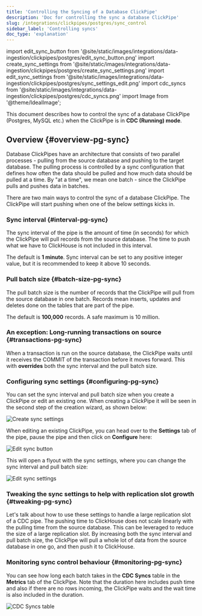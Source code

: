 ```yaml
---
title: 'Controlling the Syncing of a Database ClickPipe'
description: 'Doc for controlling the sync a database ClickPipe'
slug: /integrations/clickpipes/postgres/sync_control
sidebar_label: 'Controlling syncs'
doc_type: 'explanation'
---
```


import edit_sync_button from '@site/static/images/integrations/data-ingestion/clickpipes/postgres/edit_sync_button.png'
import create_sync_settings from '@site/static/images/integrations/data-ingestion/clickpipes/postgres/create_sync_settings.png'
import edit_sync_settings from '@site/static/images/integrations/data-ingestion/clickpipes/postgres/sync_settings_edit.png'
import cdc_syncs from '@site/static/images/integrations/data-ingestion/clickpipes/postgres/cdc_syncs.png'
import Image from '@theme/IdealImage';

This document describes how to control the sync of a database ClickPipe (Postgres, MySQL etc.) when the ClickPipe is in **CDC (Running) mode**.

## Overview {#overview-pg-sync}

Database ClickPipes have an architecture that consists of two parallel processes - pulling from the source database and pushing to the target database. The pulling process is controlled by a sync configuration that defines how often the data should be pulled and how much data should be pulled at a time. By "at a time", we mean one batch - since the ClickPipe pulls and pushes data in batches.

There are two main ways to control the sync of a database ClickPipe. The ClickPipe will start pushing when one of the below settings kicks in.

### Sync interval {#interval-pg-sync}

The sync interval of the pipe is the amount of time (in seconds) for which the ClickPipe will pull records from the source database. The time to push what we have to ClickHouse is not included in this interval.

The default is **1 minute**.
Sync interval can be set to any positive integer value, but it is recommended to keep it above 10 seconds.

### Pull batch size {#batch-size-pg-sync}

The pull batch size is the number of records that the ClickPipe will pull from the source database in one batch. Records mean inserts, updates and deletes done on the tables that are part of the pipe.

The default is **100,000** records.
A safe maximum is 10 million.

### An exception: Long-running transactions on source {#transactions-pg-sync}

When a transaction is run on the source database, the ClickPipe waits until it receives the COMMIT of the transaction before it moves forward. This with **overrides** both the sync interval and the pull batch size.

### Configuring sync settings {#configuring-pg-sync}

You can set the sync interval and pull batch size when you create a ClickPipe or edit an existing one.
When creating a ClickPipe it will be seen in the second step of the creation wizard, as shown below:

<Image img={create_sync_settings} alt="Create sync settings" size="md"/>

When editing an existing ClickPipe, you can head over to the **Settings** tab of the pipe, pause the pipe and then click on **Configure** here:

<Image img={edit_sync_button} alt="Edit sync button" size="md"/>

This will open a flyout with the sync settings, where you can change the sync interval and pull batch size:

<Image img={edit_sync_settings} alt="Edit sync settings" size="md"/>

### Tweaking the sync settings to help with replication slot growth {#tweaking-pg-sync}

Let's talk about how to use these settings to handle a large replication slot of a CDC pipe.
The pushing time to ClickHouse does not scale linearly with the pulling time from the source database. This can be leveraged to reduce the size of a large replication slot.
By increasing both the sync interval and pull batch size, the ClickPipe will pull a whole lot of data from the source database in one go, and then push it to ClickHouse.

### Monitoring sync control behaviour {#monitoring-pg-sync}
You can see how long each batch takes in the **CDC Syncs** table in the **Metrics** tab of the ClickPipe. Note that the duration here includes push time and also if there are no rows incoming, the ClickPipe waits and the wait time is also included in the duration.

<Image img={cdc_syncs} alt="CDC Syncs table" size="md"/>
